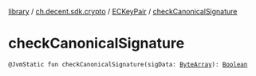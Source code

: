 [library](../../index.md) / [ch.decent.sdk.crypto](../index.md) / [ECKeyPair](index.md) / [checkCanonicalSignature](./check-canonical-signature.md)

# checkCanonicalSignature

`@JvmStatic fun checkCanonicalSignature(sigData: `[`ByteArray`](https://kotlinlang.org/api/latest/jvm/stdlib/kotlin/-byte-array/index.html)`): `[`Boolean`](https://kotlinlang.org/api/latest/jvm/stdlib/kotlin/-boolean/index.html)